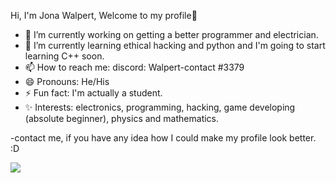 Hi, I'm Jona Walpert, Welcome to my profile👋

- 🔭 I’m currently working on getting a better programmer and electrician.
- 🌱 I’m currently learning ethical hacking and python and I'm going to start learning C++ soon.
- 📫 How to reach me: discord: Walpert-contact #3379
- 😄 Pronouns: He/His
- ⚡ Fun fact: I'm actually a student.
- ✨ Interests: electronics, programming, hacking, game developing (absolute beginner), physics and mathematics.

-contact me, if you have any idea how I could make my profile look better. :D

<img src="https://github-readme-stats.vercel.app/api?username=Jona-Walpert&&show_icons=true&title_color=880088&icon_color=bb2acf&text_color=daf7dc&bg_color=191919">
